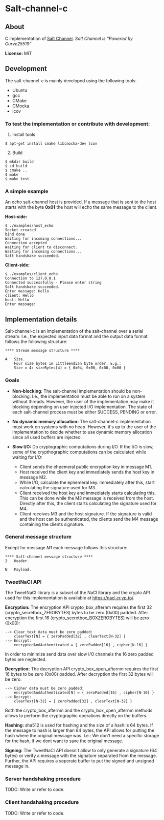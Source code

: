 # Salt-channel-c

About
-----




C implementation of [Salt Channel](https://github.com/assaabloy-ppi/salt-channel). *Salt Channel is "Powered by Curve25519"*

**License:** MIT

## Development
The salt-channel-c is mainly developed using the following tools:
* Ubuntu
* gcc
* CMake
* CMocka
* lcov

### To test the implementation or contribute with development: 
1. Install tools
```
$ apt-get install cmake libcmocka-dev lcov
```
2. Build
```
$ mkdir build
$ cd build
$ cmake ..
$ make
$ make test
```

### A simple example
An echo salt-channel host is provided. If a message that is sent to the host starts with the byte **0x01** the host will echo the same message to the client.

**Host-side:**
``` 
$ ./examples/host_echo 
Socket created
bind done
Waiting for incoming connections...
Connection accepted
Waiting for client to disconnect.
Waiting for incoming connections...
Salt handshake succeeded.
```
**Client-side:**
```
$ ./examples/client_echo 
Connection to 127.0.0.1
Connected successfully - Please enter string
Salt handshake succeeded.
Enter message: Hello
client: Hello
host: Hello
Enter message: 

```

## Implementation details

Salt-channel-c is an implementation of the salt-channel over a serial stream. I.e., the expected input data format and the output data format follows the following structure:

    **** Stream message structure ****
    
    4   Size.
        Four size bytes in Littleendian byte order. E.g.:
        Size = 4: sizeBytes[4] = { 0x04, 0x00, 0x00, 0x00 }
    

### Goals

* **Non-blocking:**
The salt-channel implementation should be non-blocking. I.e., the implementation must be able to run on a system without threads. However, the user of the implementation may make it blocking depending on user injected I/O implementation. The state of each salt-channel process must be either SUCCESS, PENDING or error.


* **No dynamic memory allocation:**
The salt-channel-c implementation must work on systems with no heap. However, it's up to the user of the implementation to decide whether to use dynamic memory allocation since all used buffers are injected.


* **Slow I/O:**
Do cryptographic computations during I/O. If the I/O is slow, some of the crypthographic computations can be calculated while waiting for I/O:

    * Client sends the ehpemeral public encryption key in message M1.
    * Host received the client key and immediately sends the host key in message M2.
    * While I/O, calculate the ephemeral key. Immediately after this, start calculating the signature used for M3.
    * Client received the host key and immediately starts calculating this. This can be done while the M3 message is received from the host. Directly after this, the client starts calculating the signature used for M4.
    * Client receives M3 and the host signature. If the signature is valid and the host can be authenticated, the clients send the M4 message containing the clients signature.

### General message structure
Except for message *M1* each message follows this structure:

    **** Salt-channel message structure ****
    2   Header.
    
    N   Payload.

### TweetNaCl API
The TweetNaCl library is a subset of the NaCl library and the crypto API used for this implementation is available at https://nacl.cr.yp.to/.

**Encryption:**
The encryption API crypto_box_afternm requires the first 32 (crypto_secretbox_ZEROBYTES) bytes to be zero (0x00) padded. After encryption the first 16 (crypto_secretbox_BOXZEROBYTES) will be zero (0x00):
```
--> Clear text data must be zero padded:
    clearText[N] = { zeroPadded[32] , clearText[N-32] }
--> Encrypt:
    encryptedAndAuthenticated = { zeroPadded[16] , cipher[N-16] }
```
In order to minimize send data over slow I/O channels the 16 zero padded bytes are neglected.

**Decryption:**
The decryption API crypto_box_open_afternm requires the first 16 bytes to be zero (0x00) padded. After decryption the first 32 bytes will be zero.
```
--> Cipher data must be zero padded:
    encryptedAndAuthenticated[N] = { zeroPadded[16] , cipher[N-16] }
--> Decrypt:
    clearText[N-32] = { zeroPadded[32] , clearText[N-32] }
```

Both the crypto_box_afternm and the crypto_box_open_afternm methods allows to perform the cryptographic operations directly on the buffers.


**Hashing:**
sha512 is used for hashing and the size of a hash is 64 bytes. If the message to hash is larger than 64 bytes, the API allows for putting the hash where the original message was. I.e.: We don't need a specific storage for the hash, if we dont want to save the original message.

**Signing:**
The TweetNaCl API doesn't allow to only generate a signature (64 bytes) or verify a message with the signature separated from the message. Further, the API requires a seperate buffer to put the signed and unsigned message in.


### Server handshaking procedure

TODO: Write or refer to  code.

### Client handshaking procedure

TODO: Write or refer to code.